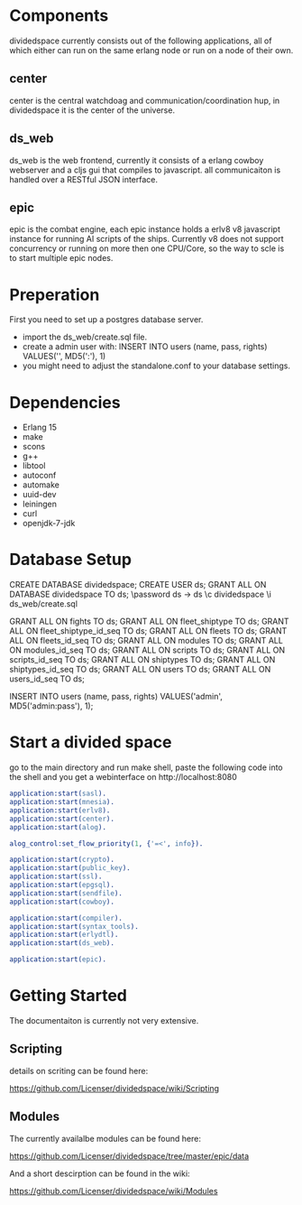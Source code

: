 Components
==========

dividedspace currently consists out of the following applications, all of which
either can run on the same erlang node or run on a node of their own.

center
------

center is the central watchdoag and communication/coordination hup, 
in dividedspace it is the center of the universe.

ds_web
------

ds_web is the web frontend, currently it consists of a erlang cowboy
webserver and a cljs gui that compiles to javascript. all communicaiton
is handled over a RESTful JSON interface.

epic
----

epic is the combat engine, each epic instance holds a erlv8 v8 javascript
instance for running AI scripts of the ships. Currently v8 does not support
concurrency or running on more then one CPU/Core, so the way to scle is to start
multiple epic nodes.


Preperation
===========

First you need to set up a postgres database server. 
* import the ds_web/create.sql file.
* create a admin user with:
  INSERT INTO users (name, pass, rights) VALUES('<name>', MD5('<name>:<pass>'), 1)
* you might need to adjust the standalone.conf to your database settings.

Dependencies
============
* Erlang 15
* make 
* scons
* g++
* libtool
* autoconf
* automake
* uuid-dev
* leiningen 
* curl
* openjdk-7-jdk

Database Setup
==============

CREATE DATABASE dividedspace;
CREATE USER ds;
GRANT ALL ON DATABASE dividedspace TO ds;
\password ds
-> ds
\c dividedspace
\i ds_web/create.sql

GRANT ALL ON fights  TO ds;
GRANT ALL ON fleet_shiptype  TO ds;
GRANT ALL ON fleet_shiptype_id_seq  TO ds;
GRANT ALL ON fleets  TO ds;
GRANT ALL ON fleets_id_seq  TO ds;
GRANT ALL ON modules  TO ds;
GRANT ALL ON modules_id_seq  TO ds;
GRANT ALL ON scripts  TO ds;
GRANT ALL ON scripts_id_seq  TO ds;
GRANT ALL ON shiptypes  TO ds;
GRANT ALL ON shiptypes_id_seq  TO ds;
GRANT ALL ON users  TO ds;
GRANT ALL ON users_id_seq  TO ds;

INSERT INTO users (name, pass, rights) VALUES('admin', MD5('admin:pass'), 1);

Start a divided space
=====================

go to the main directory and run make shell, 
paste the following code into the shell and you get a webinterface on 
http://localhost:8080

```erlang
application:start(sasl).
application:start(mnesia).
application:start(erlv8).
application:start(center).
application:start(alog).

alog_control:set_flow_priority(1, {'=<', info}).

application:start(crypto).
application:start(public_key).
application:start(ssl).
application:start(epgsql).
application:start(sendfile).
application:start(cowboy).

application:start(compiler).
application:start(syntax_tools).
application:start(erlydtl).
application:start(ds_web).

application:start(epic).
```


Getting Started
===============
The documentaiton is currently not very extensive.

Scripting
---------
details on scriting can be found here:

https://github.com/Licenser/dividedspace/wiki/Scripting

Modules
-------
The currently availalbe modules can be found here:

https://github.com/Licenser/dividedspace/tree/master/epic/data

And a short descirption can be found in the wiki:

https://github.com/Licenser/dividedspace/wiki/Modules